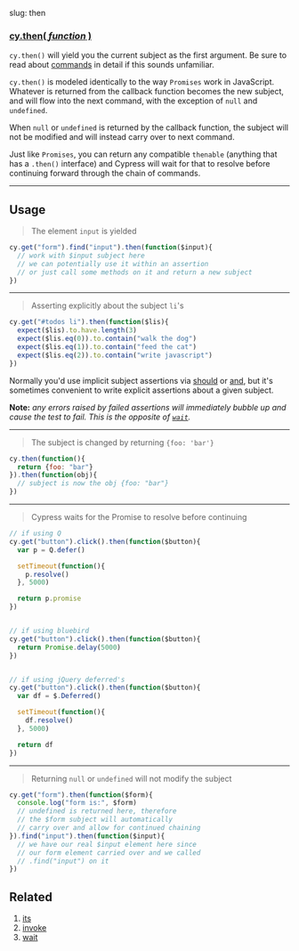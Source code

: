 slug: then

### [cy.then( *function* )](#usage)

`cy.then()` will yield you the current subject as the first argument.  Be sure to read about [commands](commands) in detail if this sounds unfamiliar.

`cy.then()` is modeled identically to the way `Promises` work in JavaScript.  Whatever is returned from the callback function becomes the new subject, and will flow into the next command, with the exception of `null` and `undefined`.

When `null` or `undefined` is returned by the callback function, the subject will not be modified and will instead carry over to next command.

Just like `Promises`, you can return any compatible `thenable` (anything that has a `.then()` interface) and Cypress will wait for that to resolve before continuing forward through the chain of commands.

***

## Usage

> The element `input` is yielded

```js
cy.get("form").find("input").then(function($input){
  // work with $input subject here
  // we can potentially use it within an assertion
  // or just call some methods on it and return a new subject
})
```

***

> Asserting explicitly about the subject `li`'s

```js
cy.get("#todos li").then(function($lis){
  expect($lis).to.have.length(3)
  expect($lis.eq(0)).to.contain("walk the dog")
  expect($lis.eq(1)).to.contain("feed the cat")
  expect($lis.eq(2)).to.contain("write javascript")
})
```

Normally you'd use implicit subject assertions via [should](should) or [and](and), but it's sometimes convenient to write explicit assertions about a given subject.

**Note:** *any errors raised by failed assertions will immediately bubble up and cause the test to fail.  This is the opposite of [`wait`](wait).*

***

> The subject is changed by returning `{foo: 'bar'}`

```js
cy.then(function(){
  return {foo: "bar"}
}).then(function(obj){
  // subject is now the obj {foo: "bar"}
})
```

***

> Cypress waits for the Promise to resolve before continuing

```js
// if using Q
cy.get("button").click().then(function($button){
  var p = Q.defer()

  setTimeout(function(){
    p.resolve()
  }, 5000)

  return p.promise
})


// if using bluebird
cy.get("button").click().then(function($button){
  return Promise.delay(5000)
})


// if using jQuery deferred's
cy.get("button").click().then(function($button){
  var df = $.Deferred()

  setTimeout(function(){
    df.resolve()
  }, 5000)

  return df
})
```

***

> Returning `null` or `undefined` will not modify the subject

```js
cy.get("form").then(function($form){
  console.log("form is:", $form)
  // undefined is returned here, therefore
  // the $form subject will automatically
  // carry over and allow for continued chaining
}).find("input").then(function($input){
  // we have our real $input element here since
  // our form element carried over and we called
  // .find("input") on it
})
```

## Related

1. [its](its)
2. [invoke](invoke)
3. [wait](wait)